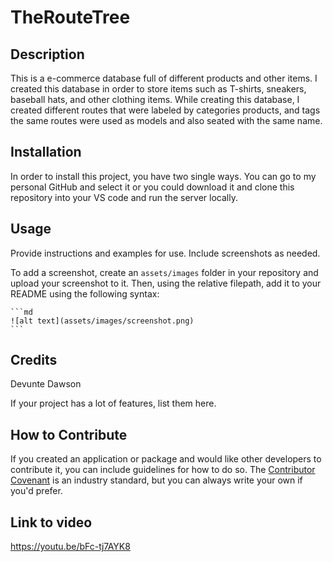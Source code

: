 # TheRouteTree


## Description

This is a e-commerce database full of different products and other items. I created this database in order to store items such as T-shirts, sneakers, baseball hats, and other clothing items. While creating this database, I created different routes that were labeled by categories products, and tags the same routes were used as models and also seated with the same name.


## Installation

In order to install this project, you have two single ways. You can go to my personal GitHub and select it or you could download it and clone this repository into your VS code and run the server locally.

## Usage

Provide instructions and examples for use. Include screenshots as needed.

To add a screenshot, create an `assets/images` folder in your repository and upload your screenshot to it. Then, using the relative filepath, add it to your README using the following syntax:

    ```md
    ![alt text](assets/images/screenshot.png)
    ```

## Credits

Devunte Dawson



If your project has a lot of features, list them here.

## How to Contribute

If you created an application or package and would like other developers to contribute it, you can include guidelines for how to do so. The [Contributor Covenant](https://www.contributor-covenant.org/) is an industry standard, but you can always write your own if you'd prefer.

## Link to video 

https://youtu.be/bFc-tj7AYK8